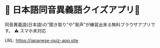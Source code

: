 # :mega: 日本語同音異義語クイズアプリ:japan:
同音異義語(日本語)の”聞き取り”や"発声”が練習出来る無料ブラウザアプリです。
:warning: スマホ未対応

URL: https://japanese-quiz-app.site
